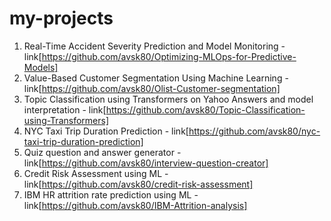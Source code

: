 # my-projects

1) Real-Time Accident Severity Prediction and Model Monitoring - link[https://github.com/avsk80/Optimizing-MLOps-for-Predictive-Models]
2) Value-Based Customer Segmentation Using Machine Learning - link[https://github.com/avsk80/Olist-Customer-segmentation]
3) Topic Classification using Transformers on Yahoo Answers and model interpretation - link[https://github.com/avsk80/Topic-Classification-using-Transformers]
4) NYC Taxi Trip Duration Prediction - link[https://github.com/avsk80/nyc-taxi-trip-duration-prediction]
5) Quiz question and answer generator - link[https://github.com/avsk80/interview-question-creator]
6) Credit Risk Assessment using ML - link[https://github.com/avsk80/credit-risk-assessment]
7) IBM HR attrition rate prediction using ML - link[https://github.com/avsk80/IBM-Attrition-analysis]
